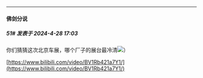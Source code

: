 ﻿
*****

####  佛剑分说  
##### 51#       发表于 2024-4-28 17:03

你们猜猜这次北京车展，哪个厂子的展台最冷清<img src="https://static.saraba1st.com/image/smiley/face2017/066.png" referrerpolicy="no-referrer">）

[https://www.bilibili.com/video/BV1Rb421a7Y1/](https://www.bilibili.com/video/BV1Rb421a7Y1/)


